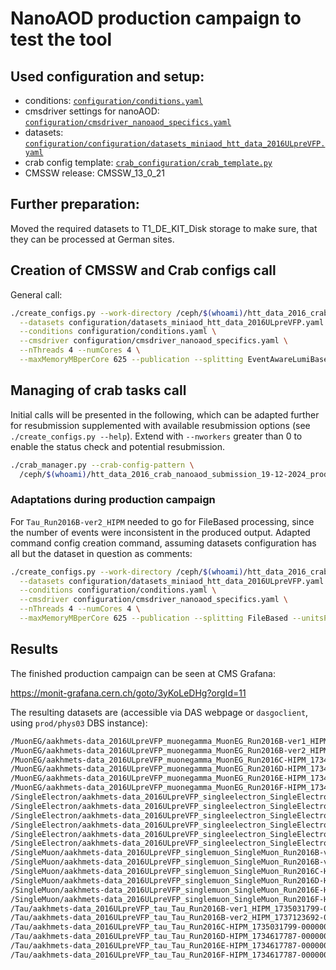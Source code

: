 # NanoAOD production campaign to test the tool

## Used configuration and setup:

* conditions: [`configuration/conditions.yaml`](../configuration/conditions.yaml)
* cmsdriver settings for nanoAOD: [`configuration/cmsdriver_nanoaod_specifics.yaml`](../configuration/cmsdriver_nanoaod_specifics.yaml)
* datasets: [`configuration/configuration/datasets_miniaod_htt_data_2016ULpreVFP.yaml`](../configuration/datasets_miniaod_htt_data_2016ULpreVFP.yaml)
* crab config template: [`crab_configuration/crab_template.py`](../crab_configuration/crab_template.py)
* CMSSW release: CMSSW_13_0_21

## Further preparation:

Moved the required datasets to T1_DE_KIT_Disk storage to make sure, that they can be processed at German sites.

## Creation of CMSSW and Crab configs call

General call:

```bash
./create_configs.py --work-directory /ceph/$(whoami)/htt_data_2016_crab_nanoaod_submission_19-12-2024_prodreleasev12/ \
  --datasets configuration/datasets_miniaod_htt_data_2016ULpreVFP.yaml \
  --conditions configuration/conditions.yaml \
  --cmsdriver configuration/cmsdriver_nanoaod_specifics.yaml \
  --nThreads 4 --numCores 4 \
  --maxMemoryMBperCore 625 --publication --splitting EventAwareLumiBased --unitsPerJob 500000 --maxJobRuntimeMin 900
```

## Managing of crab tasks call

Initial calls will be presented in the following, which can be adapted further for resubmission supplemented with available resubmission options (see `./create_configs.py --help`). Extend with `--nworkers` greater than 0 to enable the status check and potential resubmission.

```bash
./crab_manager.py --crab-config-pattern \
  /ceph/$(whoami)/htt_data_2016_crab_nanoaod_submission_19-12-2024_prodreleasev12/crabconfigs/*preVFP*.py
```

### Adaptations during production campaign

For `Tau_Run2016B-ver2_HIPM` needed to go for FileBased processing, since the number of events were inconsistent in the produced output. Adapted command config creation command, assuming datasets configuration has all but the dataset in question as comments:

```bash
./create_configs.py --work-directory /ceph/$(whoami)/htt_data_2016_crab_nanoaod_submission_19-12-2024_prodreleasev12/ \
  --datasets configuration/datasets_miniaod_htt_data_2016ULpreVFP.yaml \
  --conditions configuration/conditions.yaml \
  --cmsdriver configuration/cmsdriver_nanoaod_specifics.yaml \
  --nThreads 4 --numCores 4 \
  --maxMemoryMBperCore 625 --publication --splitting FileBased --unitsPerJob 1 --maxJobRuntimeMin 600
```


## Results

The finished production campaign can be seen at CMS Grafana:

https://monit-grafana.cern.ch/goto/3yKoLeDHg?orgId=11

The resulting datasets are (accessible via DAS webpage or `dasgoclient`, using `prod/phys03` DBS instance):

```bash
/MuonEG/aakhmets-data_2016ULpreVFP_muonegamma_MuonEG_Run2016B-ver1_HIPM_1734617787-00000000000000000000000000000000/USER
/MuonEG/aakhmets-data_2016ULpreVFP_muonegamma_MuonEG_Run2016B-ver2_HIPM_1734617787-00000000000000000000000000000000/USER
/MuonEG/aakhmets-data_2016ULpreVFP_muonegamma_MuonEG_Run2016C-HIPM_1734617787-00000000000000000000000000000000/USER
/MuonEG/aakhmets-data_2016ULpreVFP_muonegamma_MuonEG_Run2016D-HIPM_1734617787-00000000000000000000000000000000/USER
/MuonEG/aakhmets-data_2016ULpreVFP_muonegamma_MuonEG_Run2016E-HIPM_1734617787-00000000000000000000000000000000/USER
/MuonEG/aakhmets-data_2016ULpreVFP_muonegamma_MuonEG_Run2016F-HIPM_1734617787-00000000000000000000000000000000/USER
/SingleElectron/aakhmets-data_2016ULpreVFP_singleelectron_SingleElectron_Run2016B-ver1_HIPM_1734617787-00000000000000000000000000000000/USER
/SingleElectron/aakhmets-data_2016ULpreVFP_singleelectron_SingleElectron_Run2016B-ver2_HIPM_1734617787-00000000000000000000000000000000/USER
/SingleElectron/aakhmets-data_2016ULpreVFP_singleelectron_SingleElectron_Run2016C-HIPM_1734617787-00000000000000000000000000000000/USER
/SingleElectron/aakhmets-data_2016ULpreVFP_singleelectron_SingleElectron_Run2016D-HIPM_1736767239-00000000000000000000000000000000/USER
/SingleElectron/aakhmets-data_2016ULpreVFP_singleelectron_SingleElectron_Run2016E-HIPM_1734617787-00000000000000000000000000000000/USER
/SingleElectron/aakhmets-data_2016ULpreVFP_singleelectron_SingleElectron_Run2016F-HIPM_1734617787-00000000000000000000000000000000/USER
/SingleMuon/aakhmets-data_2016ULpreVFP_singlemuon_SingleMuon_Run2016B-ver1_HIPM_1734617787-00000000000000000000000000000000/USER
/SingleMuon/aakhmets-data_2016ULpreVFP_singlemuon_SingleMuon_Run2016B-ver2_HIPM_1734617787-00000000000000000000000000000000/USER
/SingleMuon/aakhmets-data_2016ULpreVFP_singlemuon_SingleMuon_Run2016C-HIPM_1734617787-00000000000000000000000000000000/USER
/SingleMuon/aakhmets-data_2016ULpreVFP_singlemuon_SingleMuon_Run2016D-HIPM_1734617787-00000000000000000000000000000000/USER
/SingleMuon/aakhmets-data_2016ULpreVFP_singlemuon_SingleMuon_Run2016E-HIPM_1734617787-00000000000000000000000000000000/USER
/SingleMuon/aakhmets-data_2016ULpreVFP_singlemuon_SingleMuon_Run2016F-HIPM_1734617787-00000000000000000000000000000000/USER
/Tau/aakhmets-data_2016ULpreVFP_tau_Tau_Run2016B-ver1_HIPM_1735031799-00000000000000000000000000000000/USER
/Tau/aakhmets-data_2016ULpreVFP_tau_Tau_Run2016B-ver2_HIPM_1737123692-00000000000000000000000000000000/USER
/Tau/aakhmets-data_2016ULpreVFP_tau_Tau_Run2016C-HIPM_1735031799-00000000000000000000000000000000/USER
/Tau/aakhmets-data_2016ULpreVFP_tau_Tau_Run2016D-HIPM_1734617787-00000000000000000000000000000000/USER
/Tau/aakhmets-data_2016ULpreVFP_tau_Tau_Run2016E-HIPM_1734617787-00000000000000000000000000000000/USER
/Tau/aakhmets-data_2016ULpreVFP_tau_Tau_Run2016F-HIPM_1734617787-00000000000000000000000000000000/USER
```
